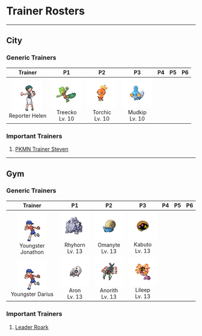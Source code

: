 # Trainer Rosters

---

## City


### Generic Trainers

| Trainer | P1 | P2 | P3 | P4 | P5 | P6 |
|:-------:|:--:|:--:|:--:|:--:|:--:|:--:|
| ![Reporter Helen](../../assets/trainers/reporter.png)<br>Reporter Helen | ![Treecko](../../assets/sprites/treecko/front.gif)<br>Treecko<br>Lv. 10 | ![Torchic](../../assets/sprites/torchic/front.gif)<br>Torchic<br>Lv. 10 | ![Mudkip](../../assets/sprites/mudkip/front.gif)<br>Mudkip<br>Lv. 10 |


### Important Trainers

1. [PKMN Trainer Steven](important_trainers.md#pkmn-trainer-steven)

---

## Gym


### Generic Trainers

| Trainer | P1 | P2 | P3 | P4 | P5 | P6 |
|:-------:|:--:|:--:|:--:|:--:|:--:|:--:|
| ![Youngster Jonathon](../../assets/trainers/youngster.png)<br>Youngster Jonathon | ![Rhyhorn](../../assets/sprites/rhyhorn/front.gif)<br>Rhyhorn<br>Lv. 13 | ![Omanyte](../../assets/sprites/omanyte/front.gif)<br>Omanyte<br>Lv. 13 | ![Kabuto](../../assets/sprites/kabuto/front.gif)<br>Kabuto<br>Lv. 13 |
| ![Youngster Darius](../../assets/trainers/youngster.png)<br>Youngster Darius | ![Aron](../../assets/sprites/aron/front.gif)<br>Aron<br>Lv. 13 | ![Anorith](../../assets/sprites/anorith/front.gif)<br>Anorith<br>Lv. 13 | ![Lileep](../../assets/sprites/lileep/front.gif)<br>Lileep<br>Lv. 13 |


### Important Trainers

1. [Leader Roark](important_trainers.md#leader-roark)
